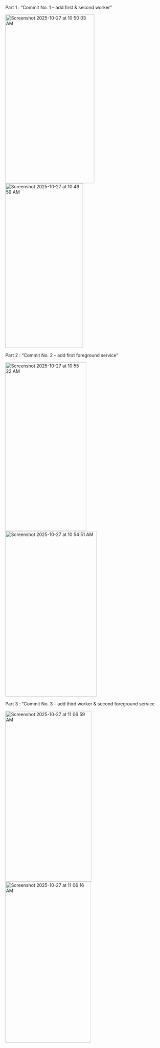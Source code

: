 Part 1 : “Commit No. 1 – add first & second worker”

<img width="278" height="526" alt="Screenshot 2025-10-27 at 10 50 03 AM" src="https://github.com/user-attachments/assets/70613026-f6d4-47dc-bba8-42c7b5283ff6" />
<img width="243" height="514" alt="Screenshot 2025-10-27 at 10 49 59 AM" src="https://github.com/user-attachments/assets/bad890ec-67a3-4ae7-99d6-257da08499bd" />


Part 2 :  “Commit No. 2 – add first foreground service”

<img width="253" height="526" alt="Screenshot 2025-10-27 at 10 55 22 AM" src="https://github.com/user-attachments/assets/8adaff2f-d399-4186-9683-41ac85d91027" />
<img width="286" height="516" alt="Screenshot 2025-10-27 at 10 54 51 AM" src="https://github.com/user-attachments/assets/fd83ade4-0da6-47bc-a8e7-51d582ce56b4" />


Part 3 :  “Commit No. 3 – add third worker & second foreground service

<img width="269" height="533" alt="Screenshot 2025-10-27 at 11 06 59 AM" src="https://github.com/user-attachments/assets/ffaf5c15-aa2f-412f-a65d-18e035507c53" />
<img width="266" height="502" alt="Screenshot 2025-10-27 at 11 06 16 AM" src="https://github.com/user-attachments/assets/48111396-4cd7-4a02-aded-f925d391b7e3" />
